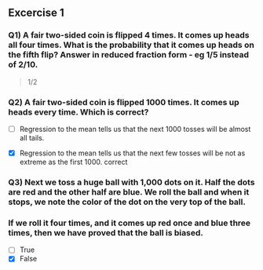 ## Excercise 1

### Q1) A fair two-sided coin is flipped 4 times. It comes up heads all four times. What is the probability that it comes up heads on the fifth flip? Answer in reduced fraction form - eg 1/5 instead of 2/10.
> 1/2

### Q2) A fair two-sided coin is flipped 1000 times. It comes up heads every time. Which is correct?

- [ ] Regression to the mean tells us that the next 1000 tosses will be almost all tails.
- [x] Regression to the mean tells us that the next few tosses will be not as extreme as the first 1000.
correct


### Q3) Next we toss a huge ball with 1,000 dots on it. Half the dots are red and the other half are blue. We roll the ball and when it stops, we note the color of the dot on the very top of the ball.
### If we roll it four times, and it comes up red once and blue three times, then we have proved that the ball is biased.

- [ ] True
- [x] False